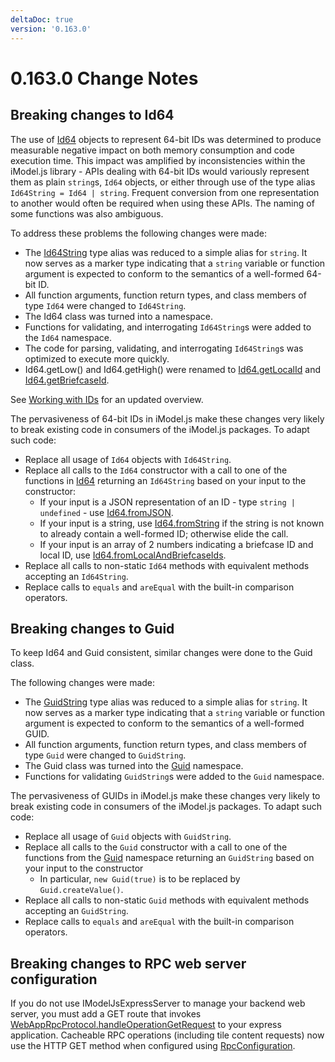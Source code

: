 ```yaml
---
deltaDoc: true
version: '0.163.0'
---
```

# 0.163.0 Change Notes

## Breaking changes to Id64

The use of [Id64](https://www.imodeljs.org/v1/reference/bentleyjs-core/ids/id64) objects to represent 64-bit IDs was determined to produce measurable negative impact on both memory consumption and code execution time. This impact was amplified by inconsistencies within the iModel.js library - APIs dealing with 64-bit IDs would variously represent them as plain `string`s, `Id64` objects, or either through use of the type alias `Id64String = Id64 | string`. Frequent conversion from one representation to another would often be required when using these APIs. The naming of some functions was also ambiguous.

To address these problems the following changes were made:

- The [Id64String](https://www.imodeljs.org/v1/reference/bentleyjs-core/ids/id64string) type alias was reduced to a simple alias for `string`. It now serves as a marker type indicating that a `string` variable or function argument is expected to conform to the semantics of a well-formed 64-bit ID.
- All function arguments, function return types, and class members of type `Id64` were changed to `Id64String`.
- The Id64 class was turned into a namespace.
- Functions for validating, and interrogating `Id64String`s were added to the `Id64` namespace.
- The code for parsing, validating, and interrogating `Id64String`s was optimized to execute more quickly.
- Id64.getLow() and Id64.getHigh() were renamed to [Id64.getLocalId](https://www.imodeljs.org/v1/reference/bentleyjs-core/ids/id64/id64.getlocalid) and [Id64.getBriefcaseId](https://www.imodeljs.org/v1/reference/bentleyjs-core/ids/id64/id64.getbriefcaseid).

See [Working with IDs](../learning/common/Id64.md) for an updated overview.

The pervasiveness of 64-bit IDs in iModel.js make these changes very likely to break existing code in consumers of the iModel.js packages. To adapt such code:

- Replace all usage of `Id64` objects with `Id64String`.
- Replace all calls to the `Id64` constructor with a call to one of the functions in [Id64](https://www.imodeljs.org/v1/reference/bentleyjs-core/ids/id64) returning an `Id64String` based on your input to the constructor:
  - If your input is a JSON representation of an ID - type `string | undefined` - use [Id64.fromJSON](https://www.imodeljs.org/v1/reference/bentleyjs-core/ids/id64/id64.fromjson).
  - If your input is a string, use [Id64.fromString](https://www.imodeljs.org/v1/reference/bentleyjs-core/ids/id64/id64.fromstring) if the string is not known to already contain a well-formed ID; otherwise elide the call.
  - If your input is an array of 2 numbers indicating a briefcase ID and local ID, use [Id64.fromLocalAndBriefcaseIds](https://www.imodeljs.org/v1/reference/bentleyjs-core/ids/id64/id64.fromlocalandbriefcaseids).
- Replace all calls to non-static `Id64` methods with equivalent methods accepting an `Id64String`.
- Replace calls to `equals` and `areEqual` with the built-in comparison operators.

## Breaking changes to Guid

To keep Id64 and Guid consistent, similar changes were done to the Guid class.

The following changes were made:

- The [GuidString](https://www.imodeljs.org/v1/reference/bentleyjs-core/ids/guidstring) type alias was reduced to a simple alias for `string`. It now serves as a marker type indicating that a `string` variable or function argument is expected to conform to the semantics of a well-formed GUID.
- All function arguments, function return types, and class members of type `Guid` were changed to `GuidString`.
- The Guid class was turned into the [Guid](https://www.imodeljs.org/v1/reference/bentleyjs-core/ids/guid) namespace.
- Functions for validating `GuidString`s were added to the `Guid` namespace.

The pervasiveness of GUIDs in iModel.js make these changes very likely to break existing code in consumers of the iModel.js packages. To adapt such code:

- Replace all usage of `Guid` objects with `GuidString`.
- Replace all calls to the `Guid` constructor with a call to one of the functions from the [Guid](https://www.imodeljs.org/v1/reference/bentleyjs-core/ids/guid) namespace returning an `GuidString` based on your input to the constructor
  - In particular, `new Guid(true)` is to be replaced by `Guid.createValue()`.
- Replace all calls to non-static `Guid` methods with equivalent methods accepting an `GuidString`.
- Replace calls to `equals` and `areEqual` with the built-in comparison operators.

## Breaking changes to RPC web server configuration

If you do not use IModelJsExpressServer to manage your backend web server, you must add a GET route that invokes [WebAppRpcProtocol.handleOperationGetRequest](https://www.imodeljs.org/v1/reference/imodeljs-common/rpcinterface/webapprpcprotocol/#handleoperationgetrequest) to your express application. Cacheable RPC operations (including tile content requests) now use the HTTP GET method when configured using [RpcConfiguration](https://www.imodeljs.org/v1/reference/imodeljs-common/rpcinterface/rpcconfiguration).
